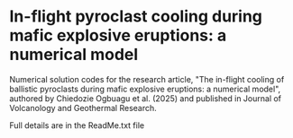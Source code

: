 # In-flight pyroclast cooling during mafic explosive eruptions: a numerical model
Numerical solution codes for the research article, "The in-flight cooling of ballistic pyroclasts during mafic explosive eruptions: a numerical model", authored by
Chiedozie Ogbuagu et al. (2025) and published in Journal of Volcanology and Geothermal Research.

Full details are in the ReadMe.txt file
